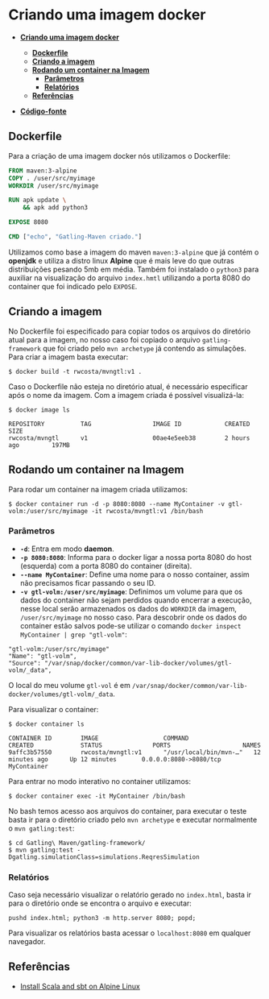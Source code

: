 # **Criando uma imagem docker**

- [**Criando uma imagem docker**](#criando-uma-imagem-docker)
  - [**Dockerfile**](#dockerfile)
  - [**Criando a imagem**](#criando-a-imagem)
  - [**Rodando um container na Imagem**](#rodando-um-container-na-imagem)
    - [**Parâmetros**](#parâmetros)
    - [**Relatórios**](#relatórios)
  - [**Referências**](#referências)
  
- [**Código-fonte**](https://github.com/rwcosta/ScalaLearning/tree/main/Gatling%20Testes/Mvn%20Gatling%20Image)

## **Dockerfile**

Para a criação de uma imagem docker nós utilizamos o Dockerfile:

```Dockerfile
FROM maven:3-alpine
COPY . /user/src/myimage
WORKDIR /user/src/myimage

RUN apk update \
    && apk add python3

EXPOSE 8080

CMD ["echo", "Gatling-Maven criado."]
```

Utilizamos como base a imagem do maven `maven:3-alpine` que já contém o **openjdk** e utiliza a distro linux **Alpine** que é mais leve do que outras distribuições pesando 5mb em média. Também foi instalado o `python3` para auxiliar na visualização do arquivo `index.hmtl` utilizando a porta 8080 do container que foi indicado pelo `EXPOSE`.

## **Criando a imagem**

No Dockerfile foi especificado para copiar todos os arquivos do diretório atual para a imagem, no nosso caso foi copiado o arquivo `gatling-framework` que foi criado pelo `mvn archetype` já contendo as simulações. Para criar a imagem basta executar:

```console
$ docker build -t rwcosta/mvngtl:v1 .
```

Caso o Dockerfile não esteja no diretório atual, é necessário especificar após o nome da imagem. Com a imagem criada é possível visualizá-la:

```console
$ docker image ls

REPOSITORY          TAG                 IMAGE ID            CREATED             SIZE
rwcosta/mvngtl      v1                  00ae4e5eeb38        2 hours ago         197MB
```

## **Rodando um container na Imagem**

Para rodar um container na imagem criada utilizamos:

```console
$ docker container run -d -p 8080:8080 --name MyContainer -v gtl-volm:/user/src/myimage -it rwcosta/mvngtl:v1 /bin/bash
```

### **Parâmetros**

* **`-d`**: Entra em modo **daemon**.
* **`-p 8080:8080`**: Informa para o docker ligar a nossa porta 8080 do host (esquerda) com a porta 8080 do container (direita).
* **`--name MyContainer`**: Define uma nome para o nosso container, assim não precisamos ficar passando o seu ID.
* **`-v gtl-volm:/user/src/myimage`**: Definimos um volume para que os dados do container não sejam perdidos quando encerrar a execução, nesse local serão armazenados os dados do `WORKDIR` da imagem, `/user/src/myimage` no nosso caso. Para descobrir onde os dados do container estão salvos pode-se utilizar o comando `docker inspect MyContainer | grep "gtl-volm"`:

```console
"gtl-volm:/user/src/myimage"
"Name": "gtl-volm",
"Source": "/var/snap/docker/common/var-lib-docker/volumes/gtl-volm/_data",
```

O local do meu volume `gtl-vol` é em `/var/snap/docker/common/var-lib-docker/volumes/gtl-volm/_data`.

Para visualizar o container:

```console
$ docker container ls

CONTAINER ID        IMAGE                  COMMAND                  CREATED             STATUS              PORTS                    NAMES
9affc3b57550        rwcosta/mvngtl:v1      "/usr/local/bin/mvn-…"   12 minutes ago      Up 12 minutes       0.0.0.0:8080->8080/tcp   MyContainer
```

Para entrar no modo interativo no container utilizamos:

```console
$ docker container exec -it MyContainer /bin/bash
```

No bash temos acesso aos arquivos do container, para executar o teste basta ir para o diretório criado pelo `mvn archetype` e executar normalmente o `mvn gatling:test`:

```console
$ cd Gatling\ Maven/gatling-framework/
$ mvn gatling:test -Dgatling.simulationClass=simulations.ReqresSimulation
```

### **Relatórios**

Caso seja necessário visualizar o relatório gerado no `index.html`, basta ir para o diretório onde se encontra o arquivo e executar:

```console
pushd index.html; python3 -m http.server 8080; popd;
```

Para visualizar os relatórios basta acessar o `localhost:8080` em qualquer navegador.

## **Referências**

* [Install Scala and sbt on Alpine Linux](https://gist.github.com/gyndav/c8d65b59793566ee73ed2aa25aa10497)
